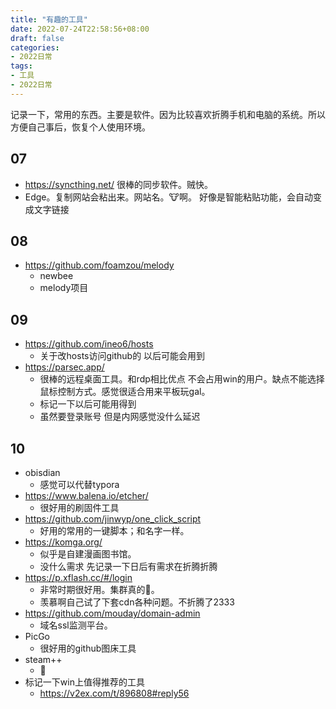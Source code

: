 ```yaml
---
title: "有趣的工具"
date: 2022-07-24T22:58:56+08:00
draft: false
categories:
- 2022日常
tags:
- 工具
- 2022日常
---
```


记录一下，常用的东西。主要是软件。因为比较喜欢折腾手机和电脑的系统。所以方便自己事后，恢复个人使用环境。

## 07

- https://syncthing.net/ 很棒的同步软件。贼快。
- Edge。复制网站会粘出来。网站名。🐮啊。 好像是智能粘贴功能，会自动变成文字链接

## 08

- https://github.com/foamzou/melody 
  - newbee
  - melody项目

## 09

- https://github.com/ineo6/hosts
  - 关于改hosts访问github的 以后可能会用到
- https://parsec.app/
  - 很棒的远程桌面工具。和rdp相比优点 不会占用win的用户。缺点不能选择鼠标控制方式。感觉很适合用来平板玩gal。
  - 标记一下以后可能用得到
  - 虽然要登录账号 但是内网感觉没什么延迟

## 10

- obisdian
  - 感觉可以代替typora
- https://www.balena.io/etcher/
  - 很好用的刷固件工具
- https://github.com/jinwyp/one_click_script
  - 好用的常用的一键脚本；和名字一样。
- https://komga.org/
  - 似乎是自建漫画图书馆。
  - 没什么需求 先记录一下日后有需求在折腾折腾
- https://p.xflash.cc/#/login
  - 非常时期很好用。集群真的🐂。
  - 羡慕啊自己试了下套cdn各种问题。不折腾了2333
- https://github.com/mouday/domain-admin
  - 域名ssl监测平台。
- PicGo
  - 很好用的github图床工具
- steam++
  - 🐂
- 标记一下win上值得推荐的工具
	- https://v2ex.com/t/896808#reply56



